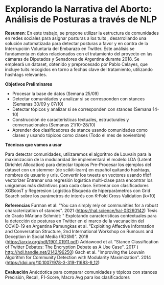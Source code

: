 # Explorando la Narrativa del Aborto: Análisis de Posturas a través de NLP

**Resumen**: 
En este trabajo, se propone utilizar la estructura de comunidades en redes sociales para asignar posturas a los tuits , desarrollando una solución automatizada para detectar posturas a favor y en contra de la Interrupción Voluntaria del Embarazo en Twitter. Este análisis se fundamenta en datos relacionados con el tratamiento del proyecto en las cámaras de Diputados y Senadores de Argentina durante 2018. Se empleará un dataset, obtenido y preprocesado por Pablo Celayes, que incluye tuits recogidos en torno a fechas clave del tratamiento, utilizando hashtags relevantes.

**Objetivos Preliminares**
- Procesar la base de datos (Semana 25/09)
- Detectar comunidades y analizar si se corresponden con stances (Semanas 30/09 y 07/10)
- Detectar tópicos y analizar si se corresponden con stances (Semana 14-10)
- Construcción de  características textuales, estructurales y conversacionales (Semanas 21/10-28/10)
- Aprender dos clasificadores de stance usando comunidades como clases y usando tópicos como clases (Todo el mes de noviembre) 

**Técnicas que vamos a usar**

Para detectar comunidades, utilizaremos el algoritmo de Louvain para  la maximización de la modularidad 
Se implementará el modelo LDA (Latent Dirichlet Allocation) para detectar tópicos
Pre-Procesar los ejemplos del dataset con un stemmer (de scikit-learn) en español quitando hashtags, nombres de usuario y urls.
Convertir los tweets en vectores usando tfidf vectorizer
Entrenar una regresión logística multi-clase para encontrar los unigramas más distintivos para cada clase.
Entrenar con clasificadores XGBoosT y Regeresion Logistica
Bísqueda de hiperparámetros con Grid Search sobre los parámetros de interés con K-Fold Cross Validation (k=10)

**Referencias**
 Furman et al. "You can simply rely on communities for a robust characterization of stances". 2021 (https://hal.science/hal-03260142)
 Tesis de Grado MAriano Schmidt: " Explotando características contextuales para la detección de posturas en Twitter en el marco de la vacunación del COVID-19 en Argentina
 Pamungkas et al. "Exploiting Affective Information and Conversation Structure, 2nd International Workshop on Rumours and Deception in Social Media (RDSM)". 2018 (https://arxiv.org/pdf/1901.01911.pdf)
 Addawood et al. "Stance Classification of Twitter Debates: The Encryption Debate as A Use Case". 2017 ( http://hdl.handle.net/2142/96250)
 Gach et al. "Improving the Louvain Algorithm for Community Detection with Modularity Maximization". 2014 (https://doi.org/10.1007/978-3-319-11683-9_12)

 **Evaluación**
 Anécdotica para comparar comunidades y tópicos con stances
 Precisión, Recall, F1-Score, Macro Avg para los clasificadores

  
  



